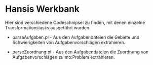 # Hansis Werkbank

Hier sind verschiedene Codeschnipsel zu finden, mit denen einzelne
Transformationstasks ausgeführt wurden.

* parseAufgaben.pl - Aus den Aufgabendateien die Gebiete und Schwierigkeiten
  von Aufgabenvorschlägen extrahieren.

* parseZuordnung.pl - Aus den Aufgabendateien die Zuordnung von
  Aufgabenvorschlägen zu mo:Problem extrahieren.